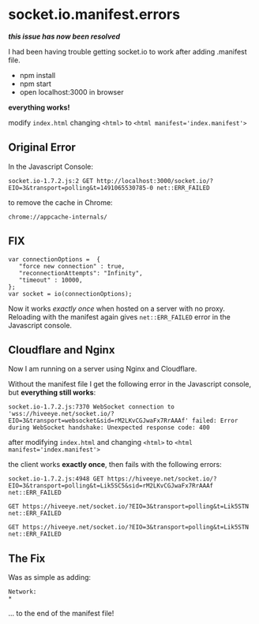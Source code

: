 # socket.io.manifest.errors

***this issue has now been resolved***

I had been having trouble getting socket.io to work after adding .manifest file.  

- npm install
- npm start
- open localhost:3000 in browser

**everything works!**

modify ```index.html```
changing 
```<html>```
to
```<html manifest='index.manifest'>```

## Original Error
In the Javascript Console:

```
socket.io-1.7.2.js:2 GET http://localhost:3000/socket.io/?EIO=3&transport=polling&t=1491065530785-0 net::ERR_FAILED
```

to remove the cache in Chrome:
```
chrome://appcache-internals/
```

## FIX

```
var connectionOptions =  {
   "force new connection" : true,
   "reconnectionAttempts": "Infinity",
   "timeout" : 10000,
};
var socket = io(connectionOptions);
```

Now it works *exactly once* when hosted on a server with no proxy.  Reloading with the manifest again gives ```net::ERR_FAILED``` error in the Javascript console.

## Cloudflare and Nginx

Now I am running on a server using Nginx and Cloudflare.

Without the manifest file I get the following error in the Javascript console, but **everything still works**:

``` 
socket.io-1.7.2.js:7370 WebSocket connection to 'wss://hiveeye.net/socket.io/?EIO=3&transport=websocket&sid=rM2LKvCGJwaFx7RrAAAf' failed: Error during WebSocket handshake: Unexpected response code: 400
```

after modifying ```index.html```
and changing 
```<html>```
to
```<html manifest='index.manifest'>```

the client works **exactly once**, then fails with the following errors:

```
socket.io-1.7.2.js:4948 GET https://hiveeye.net/socket.io/?EIO=3&transport=polling&t=Lik5SC5&sid=rM2LKvCGJwaFx7RrAAAf net::ERR_FAILED

GET https://hiveeye.net/socket.io/?EIO=3&transport=polling&t=Lik5STN net::ERR_FAILED

GET https://hiveeye.net/socket.io/?EIO=3&transport=polling&t=Lik5STN net::ERR_FAILED
```

## The Fix

Was as simple as adding:

```
Network:
*
```

... to the end of the manifest file!
